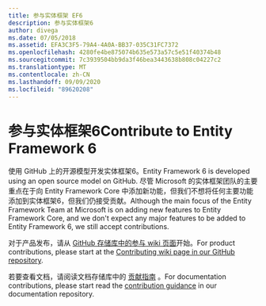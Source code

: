 ```yaml
---
title: 参与实体框架 EF6
description: 参与实体框架6
author: divega
ms.date: 07/05/2018
ms.assetid: EFA3C3F5-79A4-4A0A-BB37-035C31FC7372
ms.openlocfilehash: 4280fe4be875074b635e573a57c5e51f40374b48
ms.sourcegitcommit: 7c3939504bb9da3f46bea3443638b808c04227c2
ms.translationtype: MT
ms.contentlocale: zh-CN
ms.lasthandoff: 09/09/2020
ms.locfileid: "89620208"
---
```

# <a name="contribute-to-entity-framework-6"></a><span data-ttu-id="76a29-103">参与实体框架6</span><span class="sxs-lookup"><span data-stu-id="76a29-103">Contribute to Entity Framework 6</span></span>
<span data-ttu-id="76a29-104">使用 GitHub 上的开源模型开发实体框架6。</span><span class="sxs-lookup"><span data-stu-id="76a29-104">Entity Framework 6 is developed using an open source model on GitHub.</span></span> <span data-ttu-id="76a29-105">尽管 Microsoft 的实体框架团队的主要重点在于向 Entity Framework Core 中添加新功能，但我们不想将任何主要功能添加到实体框架6，但我们仍接受贡献。</span><span class="sxs-lookup"><span data-stu-id="76a29-105">Although the main focus of the Entity Framework Team at Microsoft is on adding new features to Entity Framework Core, and we don't expect any major features to be added to Entity Framework 6, we still accept contributions.</span></span>

<span data-ttu-id="76a29-106">对于产品发布，请从 [GitHub 存储库中的参与 wiki 页面](https://github.com/aspnet/EntityFramework6/wiki/Contributing)开始。</span><span class="sxs-lookup"><span data-stu-id="76a29-106">For product contributions, please start at the [Contributing wiki page in our GitHub repository](https://github.com/aspnet/EntityFramework6/wiki/Contributing).</span></span>

<span data-ttu-id="76a29-107">若要查看文档，请阅读文档存储库中的 [贡献指南](https://github.com/dotnet/EntityFramework.Docs/blob/master/CONTRIBUTING.md) 。</span><span class="sxs-lookup"><span data-stu-id="76a29-107">For documentation contributions, please start read the [contribution guidance](https://github.com/dotnet/EntityFramework.Docs/blob/master/CONTRIBUTING.md) in our documentation repository.</span></span>
